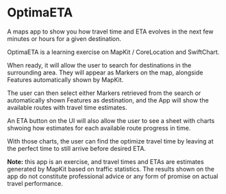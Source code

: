 # OptimaETA

A maps app to show you how travel time and ETA evolves in the next few minutes or hours for a given destination.

OptimaETA is a learning exercise on MapKit / CoreLocation and SwiftChart.

When ready, it will allow the user to search for destinations in the surrounding area. They will appear as Markers on the map, alongside Features automatically shown by MapKit.

The user can then select either Markers retrieved from the search or automatically shown Features as destination, and the App will show the available routes with travel time estimates.

An ETA button on the UI will also allow the user to see a sheet with charts shwoing how estimates for each available route progress in time.

With those charts, the user can find the optimize travel time by leaving at the perfect time to still arrive before desired ETA.

**Note:** this app is an exercise, and travel times and ETAs are estimates generated by MapKit based on traffic statistics. The results shown on the app do not constitute professional advice or any form of promise on actual travel performance. 

